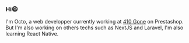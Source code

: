 ### Hi😄

I'm Octo, a web developper currently working at <a href="https://www.410-gone.fr/">410 Gone</a> on Prestashop. But I'm also working on others techs such as NextJS and Laravel, I'm also learning React Native.

<!--
**HoctoPrism/HoctoPrism** is a ✨ _special_ ✨ repository because its `README.md` (this file) appears on your GitHub profile.

Here are some ideas to get you started:

- 🔭 I’m currently working on ...
- 🌱 I’m currently learning ...
- 👯 I’m looking to collaborate on ...
- 🤔 I’m looking for help with ...
- 💬 Ask me about ...
- 📫 How to reach me: ...
- 😄 Pronouns: ...
- ⚡ Fun fact: ...
-->
